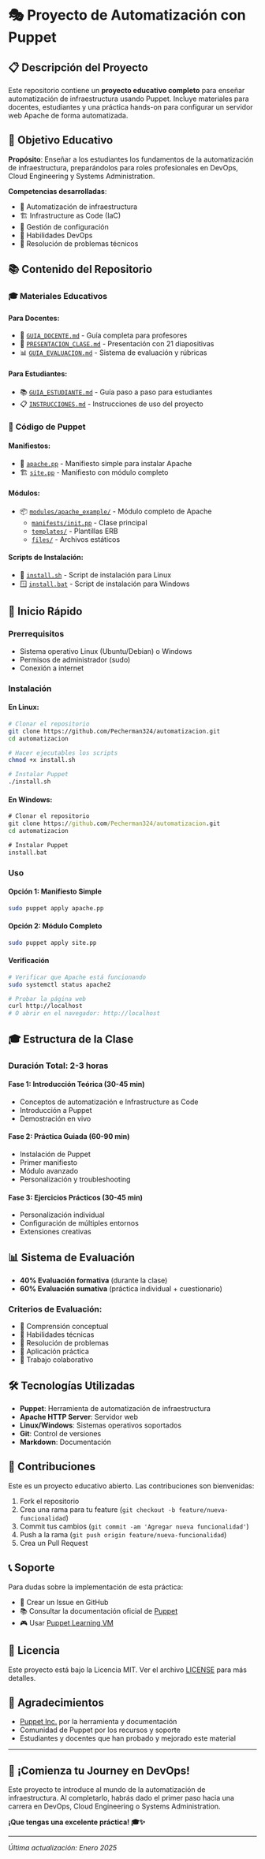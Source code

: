 ﻿# 🎭 Proyecto de Automatización con Puppet

## 📋 Descripción del Proyecto

Este repositorio contiene un **proyecto educativo completo** para enseñar automatización de infraestructura usando Puppet. Incluye materiales para docentes, estudiantes y una práctica hands-on para configurar un servidor web Apache de forma automatizada.

## 🎯 Objetivo Educativo

**Propósito**: Enseñar a los estudiantes los fundamentos de la automatización de infraestructura, preparándolos para roles profesionales en DevOps, Cloud Engineering y Systems Administration.

**Competencias desarrolladas**:
- 🤖 Automatización de infraestructura
- 🏗️ Infrastructure as Code (IaC)
- 🔧 Gestión de configuración
- 🚀 Habilidades DevOps
- 🐛 Resolución de problemas técnicos

## 📚 Contenido del Repositorio

### 🎓 **Materiales Educativos**

#### Para Docentes:
- 📖 [`GUIA_DOCENTE.md`](GUIA_DOCENTE.md) - Guía completa para profesores
- 🎯 [`PRESENTACION_CLASE.md`](PRESENTACION_CLASE.md) - Presentación con 21 diapositivas
- 📊 [`GUIA_EVALUACION.md`](GUIA_EVALUACION.md) - Sistema de evaluación y rúbricas

#### Para Estudiantes:
- 📚 [`GUIA_ESTUDIANTE.md`](GUIA_ESTUDIANTE.md) - Guía paso a paso para estudiantes
- 📋 [`INSTRUCCIONES.md`](INSTRUCCIONES.md) - Instrucciones de uso del proyecto

### 🔧 **Código de Puppet**

#### Manifiestos:
- 📄 [`apache.pp`](apache.pp) - Manifiesto simple para instalar Apache
- 🏗️ [`site.pp`](site.pp) - Manifiesto con módulo completo

#### Módulos:
- 📦 [`modules/apache_example/`](modules/apache_example/) - Módulo completo de Apache
  - [`manifests/init.pp`](modules/apache_example/manifests/init.pp) - Clase principal
  - [`templates/`](modules/apache_example/templates/) - Plantillas ERB
  - [`files/`](modules/apache_example/files/) - Archivos estáticos

#### Scripts de Instalación:
- 🐧 [`install.sh`](install.sh) - Script de instalación para Linux
- 🪟 [`install.bat`](install.bat) - Script de instalación para Windows

## 🚀 Inicio Rápido

### Prerrequisitos
- Sistema operativo Linux (Ubuntu/Debian) o Windows
- Permisos de administrador (sudo)
- Conexión a internet

### Instalación

#### En Linux:
```bash
# Clonar el repositorio
git clone https://github.com/Pecherman324/automatizacion.git
cd automatizacion

# Hacer ejecutables los scripts
chmod +x install.sh

# Instalar Puppet
./install.sh
```

#### En Windows:
```cmd
# Clonar el repositorio
git clone https://github.com/Pecherman324/automatizacion.git
cd automatizacion

# Instalar Puppet
install.bat
```

### Uso

#### Opción 1: Manifiesto Simple
```bash
sudo puppet apply apache.pp
```

#### Opción 2: Módulo Completo
```bash
sudo puppet apply site.pp
```

#### Verificación
```bash
# Verificar que Apache está funcionando
sudo systemctl status apache2

# Probar la página web
curl http://localhost
# O abrir en el navegador: http://localhost
```

## 🎓 Estructura de la Clase

### Duración Total: 2-3 horas

#### Fase 1: Introducción Teórica (30-45 min)
- Conceptos de automatización e Infrastructure as Code
- Introducción a Puppet
- Demostración en vivo

#### Fase 2: Práctica Guiada (60-90 min)
- Instalación de Puppet
- Primer manifiesto
- Módulo avanzado
- Personalización y troubleshooting

#### Fase 3: Ejercicios Prácticos (30-45 min)
- Personalización individual
- Configuración de múltiples entornos
- Extensiones creativas

## 📊 Sistema de Evaluación

- **40% Evaluación formativa** (durante la clase)
- **60% Evaluación sumativa** (práctica individual + cuestionario)

### Criterios de Evaluación:
- 🧠 Comprensión conceptual
- 🔧 Habilidades técnicas
- 🐛 Resolución de problemas
- 🚀 Aplicación práctica
- 👥 Trabajo colaborativo

## 🛠️ Tecnologías Utilizadas

- **Puppet**: Herramienta de automatización de infraestructura
- **Apache HTTP Server**: Servidor web
- **Linux/Windows**: Sistemas operativos soportados
- **Git**: Control de versiones
- **Markdown**: Documentación

## 🤝 Contribuciones

Este es un proyecto educativo abierto. Las contribuciones son bienvenidas:

1. Fork el repositorio
2. Crea una rama para tu feature (`git checkout -b feature/nueva-funcionalidad`)
3. Commit tus cambios (`git commit -am 'Agregar nueva funcionalidad'`)
4. Push a la rama (`git push origin feature/nueva-funcionalidad`)
5. Crea un Pull Request

## 📞 Soporte

Para dudas sobre la implementación de esta práctica:
- 📧 Crear un Issue en GitHub
- 📚 Consultar la documentación oficial de [Puppet](https://puppet.com/docs/)
- 🎮 Usar [Puppet Learning VM](https://puppet.com/try-puppet/puppet-learning-vm/)

## 📄 Licencia

Este proyecto está bajo la Licencia MIT. Ver el archivo [LICENSE](LICENSE) para más detalles.

## 🎉 Agradecimientos

- [Puppet Inc.](https://puppet.com/) por la herramienta y documentación
- Comunidad de Puppet por los recursos y soporte
- Estudiantes y docentes que han probado y mejorado este material

---

## 🚀 ¡Comienza tu Journey en DevOps!

Este proyecto te introduce al mundo de la automatización de infraestructura. Al completarlo, habrás dado el primer paso hacia una carrera en DevOps, Cloud Engineering o Systems Administration.

**¡Que tengas una excelente práctica! 🎓✨**

---

*Última actualización: Enero 2025*